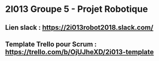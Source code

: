 # 2I013 Groupe 5 - Projet Robotique

## Lien slack : https://2i013robot2018.slack.com/

## Template Trello pour Scrum : https://trello.com/b/OjUJheXD/2i013-template

